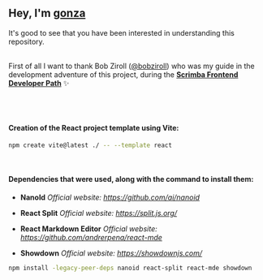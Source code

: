 
## Hey, I'm **[gonza](https://www.gonza.uno/)**
It's good to see that you have been interested in understanding this repository.<br><br>



First of all I want to thank Bob Ziroll ([@bobziroll](https://twitter.com/bobziroll)) 
who was my guide in the development adventure of this project, 
during the **[Scrimba Frontend Developer Path](https://scrimba.com/)** ✨<br><br><br><br>






#### Creation of the React project template using Vite:
```bash
npm create vite@latest ./ -- --template react
```

<br>

#### Dependencies that were used, along with the command to install them:

* **NanoId**
_Official website: https://github.com/ai/nanoid_

* **React Split**
_Official website: https://split.js.org/_

* **React Markdown Editor**
_Official website: https://github.com/andrerpena/react-mde_ 

* **Showdown**
_Official website: https://showdownjs.com/_

```bash
npm install -legacy-peer-deps nanoid react-split react-mde showdown
```